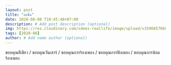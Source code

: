 ```yaml
---
layout: post
title: "สดชื่น"
date: 2020-08-08 T10:45:48+07:00
description: # Add post description (optional)
img: https://res.cloudinary.com/sdees-reallife/image/upload/v1596857668/IMG_2891.jpg # Add image post (optional)
tags: [2020-08]
author: # Add name author (optional)
---
```

ขอบคุณสีเขียว / ขอบคุณวันเสาร์ / ขอบคุณการร้องเพลง / ขอบคุณการฟังเพลง / ขอบคุณการซ้อมร้องเพลง

<i class="fa fa-child" style="color:plum"></i>
